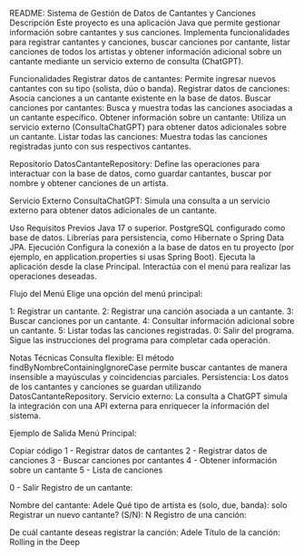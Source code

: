 README: Sistema de Gestión de Datos de Cantantes y Canciones
Descripción
Este proyecto es una aplicación Java que permite gestionar información sobre cantantes y sus canciones. Implementa funcionalidades para registrar cantantes y canciones, buscar canciones por cantante, listar canciones de todos los artistas y obtener información adicional sobre un cantante mediante un servicio externo de consulta (ChatGPT).

Funcionalidades
Registrar datos de cantantes: Permite ingresar nuevos cantantes con su tipo (solista, dúo o banda).
Registrar datos de canciones: Asocia canciones a un cantante existente en la base de datos.
Buscar canciones por cantantes: Busca y muestra todas las canciones asociadas a un cantante específico.
Obtener información sobre un cantante: Utiliza un servicio externo (ConsultaChatGPT) para obtener datos adicionales sobre un cantante.
Listar todas las canciones: Muestra todas las canciones registradas junto con sus respectivos cantantes.

Repositorio
DatosCantanteRepository: Define las operaciones para interactuar con la base de datos, como guardar cantantes, buscar por nombre y obtener canciones de un artista.

Servicio Externo
ConsultaChatGPT: Simula una consulta a un servicio externo para obtener datos adicionales de un cantante.

Uso
Requisitos Previos
Java 17 o superior.
PostgreSQL configurado como base de datos.
Librerías para persistencia, como Hibernate o Spring Data JPA.
Ejecución
Configura la conexión a la base de datos en tu proyecto (por ejemplo, en application.properties si usas Spring Boot).
Ejecuta la aplicación desde la clase Principal.
Interactúa con el menú para realizar las operaciones deseadas.

Flujo del Menú
Elige una opción del menú principal:

1: Registrar un cantante.
2: Registrar una canción asociada a un cantante.
3: Buscar canciones por un cantante.
4: Consultar información adicional sobre un cantante.
5: Listar todas las canciones registradas.
0: Salir del programa.
Sigue las instrucciones del programa para completar cada operación.

Notas Técnicas
Consulta flexible: El método findByNombreContainingIgnoreCase permite buscar cantantes de manera insensible a mayúsculas y coincidencias parciales.
Persistencia: Los datos de los cantantes y canciones se guardan utilizando DatosCantanteRepository.
Servicio externo: La consulta a ChatGPT simula la integración con una API externa para enriquecer la información del sistema.

Ejemplo de Salida
Menú Principal:

Copiar código
1 - Registrar datos de cantantes
2 - Registrar datos de canciones
3 - Buscar canciones por cantantes
4 - Obtener información sobre un cantante
5 - Lista de canciones

0 - Salir
Registro de un cantante:

Nombre del cantante: Adele
Qué tipo de artista es (solo, due, banda): solo
Registrar un nuevo cantante? (S/N): N
Registro de una canción:

De cuál cantante deseas registrar la canción: Adele
Título de la canción: Rolling in the Deep



